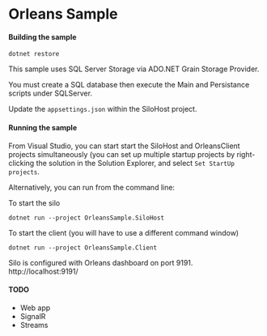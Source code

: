 # Orleans Sample

#### Building the sample
```
dotnet restore
```

This sample uses SQL Server Storage via ADO.NET Grain Storage Provider.

You must create a SQL database then execute the Main and Persistance scripts under SQLServer.

Update the ```appsettings.json``` within the SiloHost project.


#### Running the sample
From Visual Studio, you can start start the SiloHost and OrleansClient projects simultaneously (you can set up multiple startup projects by right-clicking the solution in the Solution Explorer, and select `Set StartUp projects`.

Alternatively, you can run from the command line:

To start the silo
```
dotnet run --project OrleansSample.SiloHost
```


To start the client (you will have to use a different command window)
```
dotnet run --project OrleansSample.Client
```

Silo is configured with Orleans dashboard on port 9191.
http://localhost:9191/

#### TODO

- Web app
- SignalR
- Streams